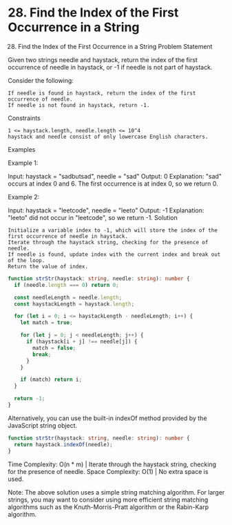 # 28. Find the Index of the First Occurrence in a String

28. Find the Index of the First Occurrence in a String
Problem Statement

Given two strings needle and haystack, return the index of the first occurrence of needle in haystack, or -1 if needle is not part of haystack.

Consider the following:

    If needle is found in haystack, return the index of the first occurrence of needle.
    If needle is not found in haystack, return -1.

Constraints

    1 <= haystack.length, needle.length <= 10^4
    haystack and needle consist of only lowercase English characters.

Examples

Example 1:

Input: haystack = "sadbutsad", needle = "sad"
Output: 0
Explanation: "sad" occurs at index 0 and 6.
The first occurrence is at index 0, so we return 0.

Example 2:

Input: haystack = "leetcode", needle = "leeto"
Output: -1
Explanation: "leeto" did not occur in "leetcode", so we return -1.
Solution

    Initialize a variable index to -1, which will store the index of the first occurrence of needle in haystack.
    Iterate through the haystack string, checking for the presence of needle.
    If needle is found, update index with the current index and break out of the loop.
    Return the value of index.

```typescript
function strStr(haystack: string, needle: string): number {
  if (needle.length === 0) return 0;

  const needleLength = needle.length;
  const haystackLength = haystack.length;

  for (let i = 0; i <= haystackLength - needleLength; i++) {
    let match = true;

    for (let j = 0; j < needleLength; j++) {
      if (haystack[i + j] !== needle[j]) {
        match = false;
        break;
      }
    }

    if (match) return i;
  }

  return -1;
}
```

Alternatively, you can use the built-in indexOf method provided by the JavaScript string object.

```typescript
function strStr(haystack: string, needle: string): number {
  return haystack.indexOf(needle);
}
```

Time Complexity: O(n * m) | Iterate through the haystack string, checking for the presence of needle.
Space Complexity: O(1) | No extra space is used.

Note: The above solution uses a simple string matching algorithm. For larger strings, you may want to consider using more efficient string matching algorithms such as the Knuth-Morris-Pratt algorithm or the Rabin-Karp algorithm.